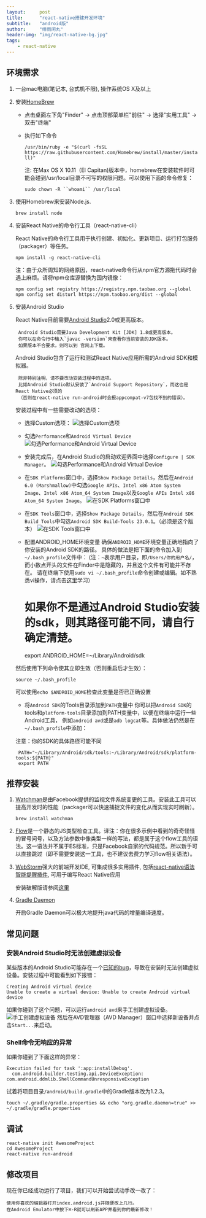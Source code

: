 ```yaml
---
layout:     post
title:      "react-native搭建开发环境"
subtitle:   "android版"
author:     "绯雨闲丸"
header-img: "img/react-native-bg.jpg"
tags:
    - react-native
---
```


>

## 环境需求
1. 一台mac电脑(笔记本, 台式机不限), 操作系统OS X及以上

2. 安装[HomeBrew][1]

   *    点击桌面左下角"Finder" -> 点击顶部菜单栏"前往" -> 选择"实用工具" -> 双击"终端"
   *    执行如下命令

        `/usr/bin/ruby -e "$(curl -fsSL https://raw.githubusercontent.com/Homebrew/install/master/install)"`

        注: 在Max OS X 10.11（El Capitan)版本中，homebrew在安装软件时可能会碰到/usr/local目录不可写的权限问题。可以使用下面的命令修复：

        `sudo chown -R ``whoami`` /usr/local`


3. 使用Homebrew来安装Node.js.

   `brew install node`

4. 安装React Native的命令行工具（react-native-cli）

   React Native的命令行工具用于执行创建、初始化、更新项目、运行打包服务（packager）等任务。

   `npm install -g react-native-cli`

   注：由于众所周知的网络原因，react-native命令行从npm官方源拖代码时会遇上麻烦。请将npm仓库源替换为国内镜像：

    ```
    npm config set registry https://registry.npm.taobao.org --global
    npm config set disturl https://npm.taobao.org/dist --global
    ```
5. 安装Android Studio

    React Native目前需要[Android Studio][7]2.0或更高版本。

        Android Studio需要Java Development Kit [JDK] 1.8或更高版本。
        你可以在命令行中输入`javac -version`来查看你当前安装的JDK版本。
        如果版本不合要求，则可以到 官网上下载。

    Android Studio包含了运行和测试React Native应用所需的Android SDK和模拟器。

        除非特别注明，请不要改动安装过程中的选项。
        比如Android Studio默认安装了`Android Support Repository`，而这也是React Native必须的
        （否则在react-native run-android时会报appcompat-v7包找不到的错误）。


    安装过程中有一些需要改动的选项：

    *   选择Custom选项：
    ![选择Custom选项][7]

    *   勾选`Performance`和`Android Virtual Device`
    ![勾选`Performance`和`Android Virtual Device`][8]

    *   安装完成后，在Android Studio的启动欢迎界面中选择`Configure | SDK Manager`。
    ![勾选`Performance`和`Android Virtual Device`][9]

    *  在`SDK Platforms`窗口中，选择`Show Package Details`，然后在`Android 6.0 (Marshmallow)`中勾选`Google APIs`、`Intel x86 Atom System Image`、`Intel x86 Atom_64 System Image`以及`Google APIs Intel x86 Atom_64 System Image`。
    ![在`SDK Platforms`窗口中][10]

    *   在`SDK Tools`窗口中，选择`Show Package Details`，然后在`Android SDK Build Tools`中勾选`Android SDK Build-Tools 23.0.1`。（必须是这个版本）
    ![在`SDK Tools`窗口中][11]

    *  配置ANDROID_HOME环境变量
    确保`ANDROID_HOME`环境变量正确地指向了你安装的Android SDK的路径。
    具体的做法是把下面的命令加入到`~/.bash_profile`文件中：
    (注：`~`表示用户目录，即`/Users/你的用户名/`，而小数点开头的文件在Finder中是隐藏的，并且这个文件有可能并不存在。
    请在终端下使用`sudo vi ~/.bash_profile`命令创建或编辑。如不熟悉vi操作，请点击[这里][12]学习）

        # 如果你不是通过Android Studio安装的sdk，则其路径可能不同，请自行确定清楚。
        export ANDROID_HOME=~/Library/Android/sdk


    然后使用下列命令使其立即生效（否则重启后才生效）：

    `source ~/.bash_profile`

    可以使用`echo $ANDROID_HOME`检查此变量是否已正确设置

    *   将`Android SDK`的Tools目录添加到`PATH`变量中
    你可以把`Android SDK`的tools和`platform-tools`目录添加到PATH变量中，以便在终端中运行一些Android工具，
    例如`android avd`或是`adb logcat`等。具体做法仍然是在`~/.bash_profile`中添加：

     注意：你的SDK的具体路径可能不同

        PATH="~/Library/Android/sdk/tools:~/Library/Android/sdk/platform-tools:${PATH}"
        export PATH


## 推荐安装
1. [Watchman][2]是由Facebook提供的监视文件系统变更的工具。安装此工具可以提高开发时的性能（packager可以快速捕捉文件的变化从而实现实时刷新）。

    `brew install watchman`

2. [Flow][3]是一个静态的JS类型检查工具。译注：你在很多示例中看到的奇奇怪怪的冒号问号，以及方法参数中像类型一样的写法，都是属于这个flow工具的语法。这一语法并不属于ES标准，只是Facebook自家的代码规范。所以新手可以直接跳过（即不需要安装这一工具，也不建议去费力学习flow相关语法）。

3. [WebStorm][4]强大的前端开发IDE, 可集成很多实用插件, 包括[react-native语法智能提醒插件][6], 可用于编写React Native应用

   安装破解版请参阅[这里][5]

4. [Gradle Daemon][13]

   开启Gradle Daemon可以极大地提升java代码的增量编译速度。

## 常见问题
### 安装Android Studio时无法创建虚拟设备

某些版本的Android Studio可能存在一个[已知的bug][14]，导致在安装时无法创建虚拟设备。安装过程中可能看到如下报错：

```
Creating Android virtual device
Unable to create a virtual device: Unable to create Android virtual device
```

如果你碰到了这个问题，可以运行`android avd`来手工创建虚拟设备。
![手工创建虚拟设备][15]
然后在AVD管理器（AVD Manager）窗口中选择新设备并点击`Start...`来启动。

### Shell命令无响应的异常
如果你碰到了下面这样的异常：

```
Execution failed for task ':app:installDebug'.
  com.android.builder.testing.api.DeviceException: com.android.ddmlib.ShellCommandUnresponsiveException
```

试着将项目目录`/android/build.gradle`中的Gradle版本改为1.2.3。

```
touch ~/.gradle/gradle.properties && echo "org.gradle.daemon=true" >> ~/.gradle/gradle.properties
```


## 调试

```
react-native init AwesomeProject
cd AwesomeProject
react-native run-android
```

## 修改项目

现在你已经成功运行了项目，我们可以开始尝试动手改一改了：

```
使用你喜欢的编辑器打开index.android.js并随便改上几行。
在Android Emulator中按下⌘-R就可以刷新APP并看到你的最新修改！
```

[1]: http://brew.sh/
[2]: https://facebook.github.io/watchman/docs/install.html
[3]: https://www.flowtype.org/
[4]: http://www.jetbrains.com/webstorm/
[5]: http://cyqresig.github.io/2016/06/27/webstorm-crack
[6]: http://cyqresig.github.io/2016/06/27/webstorm-react-native-grammer-plugin
[7]: http://reactnative.cn/static/docs/0.27/img/react-native-android-studio-custom-install.png
[8]: http://reactnative.cn/static/docs/0.27/img/react-native-android-studio-additional-installs.png
[9]: http://reactnative.cn/static/docs/0.27/img/react-native-android-studio-configure-sdk.png
[10]: http://reactnative.cn/static/docs/0.27/img/react-native-android-studio-android-sdk-platforms.png
[11]: http://reactnative.cn/static/docs/0.27/img/react-native-android-studio-android-sdk-build-tools.png
[12]: http://cyqresig.github.io/2016/06/27/vi
[13]: https://docs.gradle.org/2.9/userguide/gradle_daemon.html
[14]: https://code.google.com/p/android/issues/detail?id=207563
[15]: http://reactnative.cn/static/docs/0.27/img/react-native-android-studio-avd.png